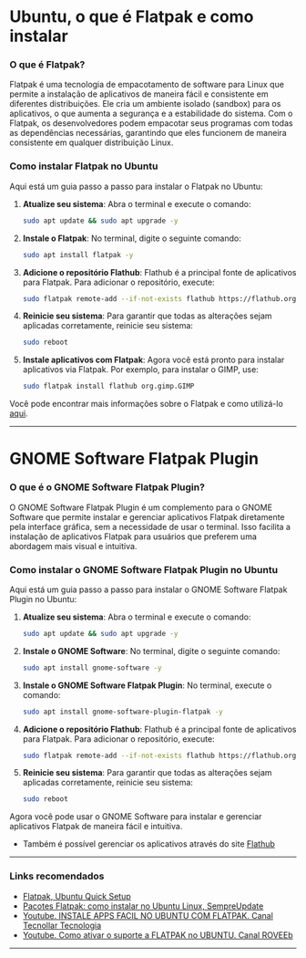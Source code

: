# Ubuntu, o que é Flatpak e como instalar

### O que é Flatpak?
Flatpak é uma tecnologia de empacotamento de software para Linux que permite a instalação de aplicativos de maneira fácil e consistente em diferentes distribuições. Ele cria um ambiente isolado (sandbox) para os aplicativos, o que aumenta a segurança e a estabilidade do sistema. Com o Flatpak, os desenvolvedores podem empacotar seus programas com todas as dependências necessárias, garantindo que eles funcionem de maneira consistente em qualquer distribuição Linux.

### Como instalar Flatpak no Ubuntu
Aqui está um guia passo a passo para instalar o Flatpak no Ubuntu:

1. **Atualize seu sistema**:
   Abra o terminal e execute o comando:
   ```bash
   sudo apt update && sudo apt upgrade -y
   ```

2. **Instale o Flatpak**:
   No terminal, digite o seguinte comando:
   ```bash
   sudo apt install flatpak -y
   ```

3. **Adicione o repositório Flathub**:
   Flathub é a principal fonte de aplicativos para Flatpak. Para adicionar o repositório, execute:
   ```bash
   sudo flatpak remote-add --if-not-exists flathub https://flathub.org/repo/flathub.flatpakrepo
   ```

4. **Reinicie seu sistema**:
   Para garantir que todas as alterações sejam aplicadas corretamente, reinicie seu sistema:
   ```bash
   sudo reboot
   ```

5. **Instale aplicativos com Flatpak**:
   Agora você está pronto para instalar aplicativos via Flatpak. Por exemplo, para instalar o GIMP, use:
   ```bash
   sudo flatpak install flathub org.gimp.GIMP
   ```

Você pode encontrar mais informações sobre o Flatpak e como utilizá-lo [aqui](https://maisgeek.com/o-que-e-um-flatpak-no-linux-e-como-instala-lo/).
___
# GNOME Software Flatpak Plugin

### O que é o GNOME Software Flatpak Plugin?
O GNOME Software Flatpak Plugin é um complemento para o GNOME Software que permite instalar e gerenciar aplicativos Flatpak diretamente pela interface gráfica, sem a necessidade de usar o terminal. Isso facilita a instalação de aplicativos Flatpak para usuários que preferem uma abordagem mais visual e intuitiva.

### Como instalar o GNOME Software Flatpak Plugin no Ubuntu
Aqui está um guia passo a passo para instalar o GNOME Software Flatpak Plugin no Ubuntu:

1. **Atualize seu sistema**:
   Abra o terminal e execute o comando:
   ```bash
   sudo apt update && sudo apt upgrade -y
   ```

2. **Instale o GNOME Software**:
   No terminal, digite o seguinte comando:
   ```bash
   sudo apt install gnome-software -y
   ```

3. **Instale o GNOME Software Flatpak Plugin**:
   No terminal, execute o comando:
   ```bash
   sudo apt install gnome-software-plugin-flatpak -y
   ```

4. **Adicione o repositório Flathub**:
   Flathub é a principal fonte de aplicativos para Flatpak. Para adicionar o repositório, execute:
   ```bash
   sudo flatpak remote-add --if-not-exists flathub https://flathub.org/repo/flathub.flatpakrepo
   ```

5. **Reinicie seu sistema**:
   Para garantir que todas as alterações sejam aplicadas corretamente, reinicie seu sistema:
   ```bash
   sudo reboot
   ```

Agora você pode usar o GNOME Software para instalar e gerenciar aplicativos Flatpak de maneira fácil e intuitiva.  
- Também é possível gerenciar os aplicativos através do site [Flathub](https://flathub.org/)
___

### Links recomendados

- [Flatpak, Ubuntu Quick Setup](https://flatpak.org/setup/Ubuntu)  
- [Pacotes Flatpak: como instalar no Ubuntu Linux, SempreUpdate](https://sempreupdate.com.br/linux/tutoriais/pacotes-flatpak-como-instalar-no-ubuntu-linux/)  
- [Youtube. INSTALE APPS FACIL NO UBUNTU COM FLATPAK. Canal Tecnollar Tecnologia](https://www.youtube.com/watch?v=dn4L39KUAqc)  
- [Youtube. Como ativar o suporte a FLATPAK no UBUNTU. Canal ROVEEb](https://www.youtube.com/watch?v=1wHwciUikHs)
___

